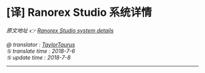 # [译] Ranorex Studio 系统详情

*原文地址 👉 [Ranorex Studio system details][0]*

*@ translator : [TaylorTaurus](https://github.com/taylortaurus)*      
*♋ translate time : 2018-7-6*  
*♋ update time : 2018-7-8*  

---

[0]: https://www.ranorex.com/help/latest/ranorex-studio-system-details/

